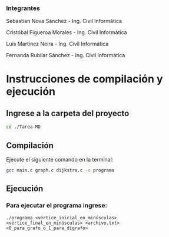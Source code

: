 ### Integrantes
Sebastian Nova Sánchez - Ing. Civil Informática

Cristóbal Figueroa Morales - Ing. Civil Informática

Luis Martinez Neira - Ing. Civil Informática 

Fernanda Rubilar Sánchez - Ing. Civil Informática


# Instrucciones de compilación y ejecución

## Ingrese a la carpeta del proyecto
```bash
cd ./Tarea-MD
```

## Compilación
Ejecute el siguiente comando en la terminal:

```bash
gcc main.c graph.c dijkstra.c -o programa
```

## Ejecución 
### Para ejecutar el programa ingrese:
```
./programa <vértice_inicial_en_minúsculas> <vértice_final_en_minúsculas> <archivo.txt> <0_para_grafo_o_1_para_dígrafo>

